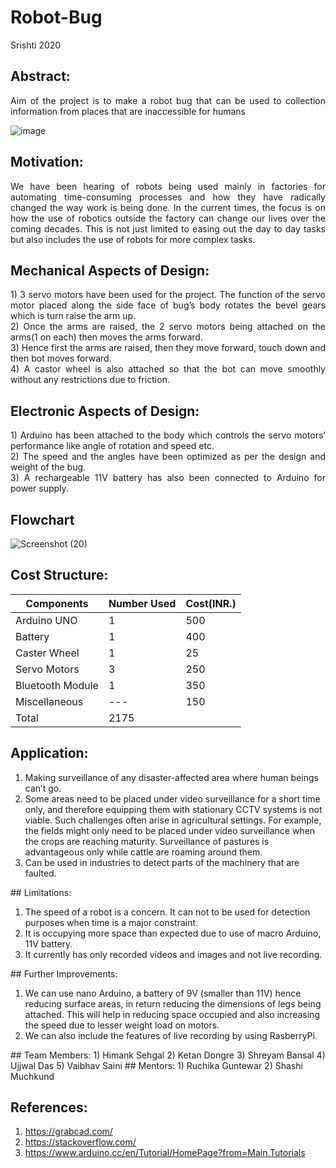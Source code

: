 # Robot-Bug
Srishti 2020
## Abstract:<br/>
<p align="justify">
Aim of the project is to make a robot bug that can be used to collection information from places that are inaccessible for humans<br/>
	
![image](https://user-images.githubusercontent.com/55125159/88085295-47a00a80-cba3-11ea-95ea-f0bd5559e5a1.jpg)
## Motivation:<br/>
<p align="justify">
We have been hearing of robots being used mainly in factories for automating time-consuming processes and how they have radically changed the way work is being done. In the current times, the focus is on how the use of robotics outside the factory can change our lives over the coming decades. This is not just limited to easing out the day to day tasks but also includes the use of robots for more complex tasks. 

## Mechanical Aspects of Design:
<p align="justify">
1)	3 servo motors have been used for the project. The function of the servo motor placed along the side face of bug’s body rotates the bevel gears which is turn raise the arm up. <br/>
2)	Once the arms are raised, the 2 servo motors being attached on the arms(1 on each) then moves the arms forward. <br/>
3)	Hence first the arms are raised, then they move forward, touch down and then bot moves forward. <br/>
4)	A castor wheel is also attached so that the bot can move smoothly without any restrictions due to friction. <br/> 


## Electronic Aspects of Design:
<p align="justify">
1)	Arduino has been attached to the body which controls the servo motors’ performance like angle of rotation and speed etc.<br/>
2)	The speed and the angles have been optimized as per the design and weight of the bug.<br/>
3)	A rechargeable 11V battery has also been connected to Arduino for power supply.<br/>
	
## Flowchart
![Screenshot (20)](https://user-images.githubusercontent.com/55125159/88693423-e46f2480-d11c-11ea-87b7-0cd2659561b9.png)
## Cost Structure:
|Components    |Number Used|Cost(INR.) |
|---           |---	   |---        |
|Arduino UNO   |1          |500        |
|Battery       |1          |400        |
|Caster Wheel  |1          |25         |
|Servo Motors|3 |250  |
|Bluetooth Module |1   |350   |
|Miscellaneous   |---|150 |
|Total |2175|	                                                            
## Application:
<p align="justify">
<ol>
<li>	
Making surveillance of any disaster-affected area where human beings can’t go.<br/></li>
<li>Some areas need to be placed under video surveillance for a short time only, and therefore equipping them with stationary CCTV systems is not viable. Such challenges often arise in agricultural settings. For example, the fields might only need to be placed under video surveillance when the crops are reaching maturity. Surveillance of pastures is advantageous only while cattle are roaming around them. <br/></li>
<li>	Can be used in industries to detect parts of the machinery that are faulted.<br/> </li>
</ol>	
## Limitations:
<p align="justify">
<ol>
<li>The speed of a robot is a concern. It can not to be used for detection purposes when time is a major constraint.<br/></li>
<li>It is occupying more space than expected due to use of macro Arduino, 11V battery.<br/></li>
<li>It currently has only recorded videos and images and not live recording.<br/></li>
</ol>
## Further Improvements:
<p align="justify">
<ol>
<li>We can use nano Arduino, a battery of 9V (smaller than 11V) hence reducing surface areas, in return reducing the dimensions of legs being attached. This will help in reducing space occupied and also increasing the speed due to lesser weight load on motors.<br/></li>
	<li>We can also include the features of live recording by using RasberryPi.<br/></li>
</ol>
## Team Members:
1)	Himank Sehgal
2)	Ketan Dongre
3)	Shreyam Bansal
4)	Ujjwal Das
5)	Vaibhav Saini
## Mentors:
1)	Ruchika Guntewar
2)	Shashi Muchkund

## References:
1) https://grabcad.com/  <br/>
2) https://stackoverflow.com/   <br/>
3) https://www.arduino.cc/en/Tutorial/HomePage?from=Main.Tutorials
</p>
